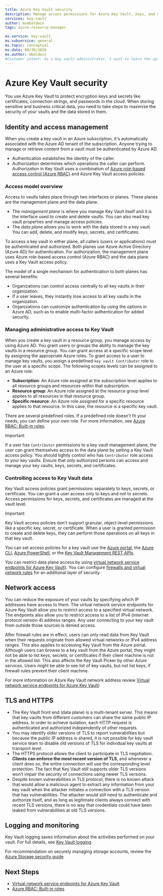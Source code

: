 ```yaml
---
title: Azure Key Vault security
description: Manage access permissions for Azure Key Vault, keys, and secrets. Covers the authentication and authorization model for Key Vault, and how to secure your key vault.
services: key-vault
author: msmbaldwin
tags: azure-resource-manager

ms.service: key-vault
ms.subservice: general
ms.topic: conceptual
ms.date: 09/30/2020
ms.author: mbaldwin
#Customer intent: As a key vault administrator, I want to learn the options available to secure my vaults
---
```


# Azure Key Vault security

You use Azure Key Vault to protect encryption keys and secrets like certificates, connection strings, and passwords in the cloud. When storing sensitive and business critical data, you need to take steps to maximize the security of your vaults and the data stored in them.

## Identity and access management

When you create a key vault in an Azure subscription, it's automatically associated with the Azure AD tenant of the subscription. Anyone trying to manage or retrieve content from a vault must be authenticated by Azure AD.

- Authentication establishes the identity of the caller.
- Authorization determines which operations the caller can perform. Authorization in Key Vault uses a combination of [Azure role-based access control (Azure RBAC)](../../role-based-access-control/overview.md) and Azure Key Vault access policies.

### Access model overview

Access to vaults takes place through two interfaces or planes. These planes are the management plane and the data plane.

- The *management plane* is where you manage Key Vault itself and it is the interface used to create and delete vaults. You can also read key vault properties and manage access policies.
- The *data plane* allows you to work with the data stored in a key vault. You can add, delete, and modify keys, secrets, and certificates.

To access a key vault in either plane, all callers (users or applications) must be authenticated and authorized. Both planes use Azure Active Directory (Azure AD) for authentication. For authorization, the management plane uses Azure role-based access control (Azure RBAC) and the data plane uses a Key Vault access policy.

The model of a single mechanism for authentication to both planes has several benefits:

- Organizations can control access centrally to all key vaults in their organization.
- If a user leaves, they instantly lose access to all key vaults in the organization.
- Organizations can customize authentication by using the options in Azure AD, such as to enable multi-factor authentication for added security.

### Managing administrative access to Key Vault

When you create a key vault in a resource group, you manage access by using Azure AD. You grant users or groups the ability to manage the key vaults in a resource group. You can grant access at a specific scope level by assigning the appropriate Azure roles. To grant access to a user to manage key vaults, you assign a predefined `key vault Contributor` role to the user at a specific scope. The following scopes levels can be assigned to an Azure role:

- **Subscription**: An Azure role assigned at the subscription level applies to all resource groups and resources within that subscription.
- **Resource group**: An Azure role assigned at the resource group level applies to all resources in that resource group.
- **Specific resource**: An Azure role assigned for a specific resource applies to that resource. In this case, the resource is a specific key vault.

There are several predefined roles. If a predefined role doesn't fit your needs, you can define your own role. For more information, see [Azure RBAC: Built-in roles](../../role-based-access-control/built-in-roles.md).

> [!IMPORTANT]
> If a user has `Contributor` permissions to a key vault management plane, the user can grant themselves access to the data plane by setting a Key Vault access policy. You should tightly control who has `Contributor` role access to your key vaults. Ensure that only authorized persons can access and manage your key vaults, keys, secrets, and certificates.

<a id="data-plane-access-control"></a>
### Controlling access to Key Vault data

Key Vault access policies grant permissions separately to keys, secrets, or certificate. You can grant a user access only to keys and not to secrets. Access permissions for keys, secrets, and certificates are managed at the vault level.

> [!IMPORTANT]
> Key Vault access policies don't support granular, object-level permissions like a specific key, secret, or certificate. When a user is granted permission to create and delete keys, they can perform those operations on all keys in that key vault.

You can set access policies for a key vault use the [Azure portal](assign-access-policy-portal.md), the [Azure CLI](assign-access-policy-cli.md), [Azure PowerShell](assign-access-policy-powershell.md), or the [Key Vault Management REST APIs](/rest/api/keyvault/).

You can restrict data plane access by using [virtual network service endpoints for Azure Key Vault](overview-vnet-service-endpoints.md)). You can configure [firewalls and virtual network rules](network-security.md) for an additional layer of security.

## Network access

You can reduce the exposure of your vaults by specifying which IP addresses have access to them. The virtual network service endpoints for Azure Key Vault allow you to restrict access to a specified virtual network. The endpoints also allow you to restrict access to a list of IPv4 (internet protocol version 4) address ranges. Any user connecting to your key vault from outside those sources is denied access.

After firewall rules are in effect, users can only read data from Key Vault when their requests originate from allowed virtual networks or IPv4 address ranges. This also applies to accessing Key Vault from the Azure portal. Although users can browse to a key vault from the Azure portal, they might not be able to list keys, secrets, or certificates if their client machine is not in the allowed list. This also affects the Key Vault Picker by other Azure services. Users might be able to see list of key vaults, but not list keys, if firewall rules prevent their client machine.

For more information on Azure Key Vault network address review [Virtual network service endpoints for Azure Key Vault](overview-vnet-service-endpoints.md))

## TLS and HTTPS

*	The Key Vault front end (data plane) is a multi-tenant server. This means that key vaults from different customers can share the same public IP address. In order to achieve isolation, each HTTP request is authenticated and authorized independently of other requests.
*	You may identify older versions of TLS to report vulnerabilities but because the public IP address is shared, it is not possible for key vault service team to disable old versions of TLS for individual key vaults at transport level.
*	The HTTPS protocol allows the client to participate in TLS negotiation. **Clients can enforce the most recent version of TLS**, and whenever a client does so, the entire connection will use the corresponding level protection. The fact that Key Vault still supports older TLS versions won’t impair the security of connections using newer TLS versions.
*	Despite known vulnerabilities in TLS protocol, there is no known attack that would allow a malicious agent to extract any information from your key vault when the attacker initiates a connection with a TLS version that has vulnerabilities. The attacker would still need to authenticate and authorize itself, and as long as legitimate clients always connect with recent TLS versions, there is no way that credentials could have been leaked from vulnerabilities at old TLS versions.

## Logging and monitoring

Key Vault logging saves information about the activities performed on your vault. For full details, see [Key Vault logging](logging.md).

For recommendation on securely managing storage accounts, review the [Azure Storage security guide](../../storage/blobs/security-recommendations.md)

## Next Steps

- [Virtual network service endpoints for Azure Key Vault](overview-vnet-service-endpoints.md)
- [Azure RBAC: Built-in roles](../../role-based-access-control/built-in-roles.md)